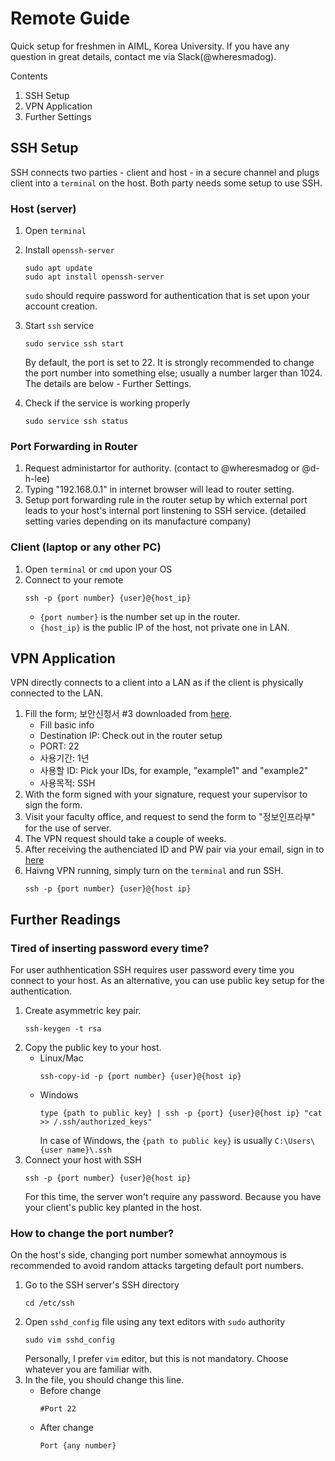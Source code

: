 # Remote Guide
Quick setup for freshmen in AIML, Korea University. If you have any question in great details, contact me via Slack(@wheresmadog).

Contents
1. SSH Setup
2. VPN Application
3. Further Settings

## SSH Setup
SSH connects two parties - client and host - in a secure channel and plugs client into a `terminal` on the host. Both party needs some setup to use SSH.
### Host (server)
1. Open `terminal`
2. Install `openssh-server`
    ```
    sudo apt update
    sudo apt install openssh-server
    ```
    `sudo` should require password for authentication that is set upon your account creation.
3. Start `ssh` service
    ```
    sudo service ssh start
    ```
    By default, the port is set to 22. It is strongly recommended to change the port number into something else; usually a number larger than 1024. The details are below - Further Settings.

4. Check if the service is working properly
    ```
    sudo service ssh status
    ```

### Port Forwarding in Router
1. Request administartor for authority. (contact to @wheresmadog or @d-h-lee)
2. Typing "192.168.0.1" in internet browser will lead to router setting.
3. Setup port forwarding rule in the router setup by which external port leads to your host's internal port linstening to SSH service. (detailed setting varies depending on its manufacture company)

### Client (laptop or any other PC)
1. Open `terminal` or `cmd` upon your OS
2. Connect to your remote
    ```
    ssh -p {port number} {user}@{host_ip}
    ```
    - `{port number}` is the number set up in the router.
    - `{host_ip}` is the public IP of the host, not private one in LAN.

## VPN Application
VPN directly connects to a client into a LAN as if the client is physically connected to the LAN.
1. Fill the form; 보안신청서 #3 downloaded from [here](https://ic.korea.ac.kr/ic/about/service.do).
    - Fill basic info
    - Destination IP: Check out in the router setup
    - PORT: 22
    - 사용기간: 1년
    - 사용할 ID: Pick your IDs, for example, "example1" and "example2"
    - 사용목적: SSH
2. With the form signed with your signature, request your supervisor to sign the form.
3. Visit your faculty office, and request to send the form to "정보인프라부" for the use of server.
4. The VPN request should take a couple of weeks.
5. After receiving the authenciated ID and PW pair via your email, sign in to [here](vpn.korea.ac.kr)
6. Haivng VPN running, simply turn on the `terminal` and run SSH.
    ```
    ssh -p {port number} {user}@{host ip}
    ```

## Further Readings
### Tired of inserting password every time?
For user authhentication SSH requires user password every time you connect to your host. As an alternative, you can use public key setup for the authentication.
1. Create asymmetric key pair.
    ```
    ssh-keygen -t rsa
    ```
2. Copy the public key to your host.
    - Linux/Mac
        ```
        ssh-copy-id -p {port number} {user}@{host ip}
        ```
    - Windows
        ```
        type {path to public key} | ssh -p {port} {user}@{host ip} "cat >> /.ssh/authorized_keys"
        ```
        In case of Windows, the `{path to public key}` is usually `C:\Users\{user name}\.ssh`
3. Connect your host with SSH <br>
    ```
    ssh -p {port number} {user}@{host ip}
    ```
    For this time, the server won't require any password. Because you have your client's public key planted in the host.

### How to change the port number?
On the host's side, changing port number somewhat annoymous is recommended to avoid random attacks targeting default port numbers.
1. Go to the SSH server's SSH directory
    ```
    cd /etc/ssh
    ```
2. Open `sshd_config` file using any text editors with `sudo` authority
    ```
    sudo vim sshd_config
    ```
    Personally, I prefer `vim` editor, but this is not mandatory. Choose whatever you are familiar with.
3. In the file, you should change this line.
    - Before change
        ```
        #Port 22
        ```
    - After change
        ```
        Port {any number}
        ```
